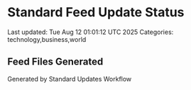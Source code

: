 # Standard Feed Update Status
Last updated: Tue Aug 12 01:01:12 UTC 2025
Categories: technology,business,world

## Feed Files Generated

Generated by Standard Updates Workflow
